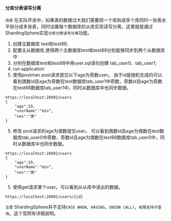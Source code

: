 

#### 分库分表读写分离

`场景` 在实际开发中，如果表的数据过大我们需要把一个库拆成多个库同时一张表水平拆分成多张表，同时设置每个数据库的从库实现读写分离，这里就是通过ShardingSphere实现`分库分表读写分离`功能。

1. 创建主数据库 test和test88;
2. 配置主从数据库,使得两个主数据库test和test88分别能够同步到两个从数据库中
2. 分别在数据库test和test88中用user.sql语句创建 tab_user0、tab_user1;
3. run application
4. 使用postman post请求提交以下age为奇数user。 由于id是随机生成的可以看到偶数id且age为奇数在test数据库tab_user1中奇数，奇数id且age为奇数在test88数据库tab_user1中，同时从数据库中也同步数据。
```url
https://localhost:28892/users
{
    "age":19,
    "userName":"min",
    "sex":"男"
}
```
5. 修改 post请求的age为偶数提交user。 可以看到偶数id且age为偶数在test数据库tab_user0中奇数，奇数id且age为偶数在test88数据库tab_user0中，同时从数据库中也同步数据。
```url
https://localhost:28892/users
{
    "age":19,
    "userName":"min",
    "sex":"男"
}
```

5. 使用get请求某个user。可以看到从从库中读出的数据。
```url
https://localhost:28892/users/{id}
```

`注意` ShardingSphere并不支持`CASE WHEN`、`HAVING`、`UNION (ALL)`，`有限支持子查询`。这个官网有详细说明。